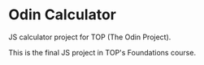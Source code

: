 # Odin Calculator
JS calculator project for TOP (The Odin Project).

This is the final JS project in TOP's Foundations course.
